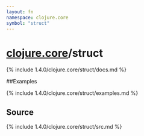 ```yaml
---
layout: fn
namespace: clojure.core
symbol: "struct"
---
```


# [clojure.core](../)/struct

{% include 1.4.0/clojure.core/struct/docs.md %}

##Examples

{% include 1.4.0/clojure.core/struct/examples.md %}
## Source
{% include 1.4.0/clojure.core/struct/src.md %}

